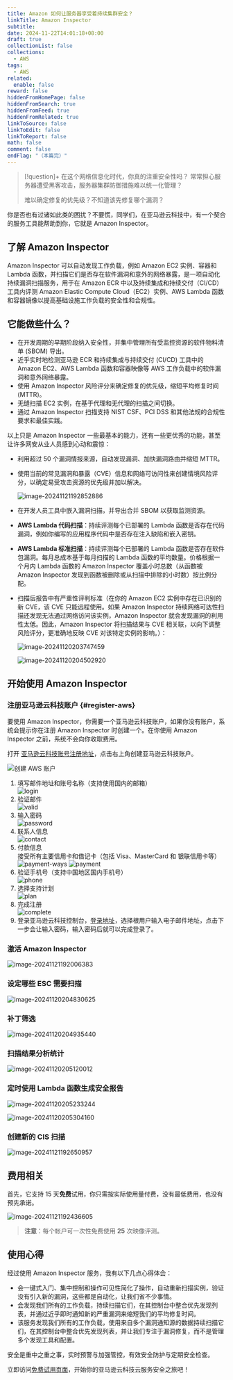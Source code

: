 ```yaml
---
title: Amazon 如何让服务器享受着持续集群安全？
linkTitle: Amazon Inspector
subtitle:
date: 2024-11-22T14:01:18+08:00
draft: true
collectionList: false
collections:
  - AWS
tags:
  - AWS
related: 
  enable: false
reward: false
hiddenFromHomePage: false
hiddenFromSearch: true
hiddenFromFeed: true
hiddenFromRelated: true
linkToSource: false
linkToEdit: false
linkToReport: false
math: false
comment: false
endFlag: "（本篇完）"
---
```


> [!question]+ 在这个网络信息化时代，你真的注重安全性吗？
> 常常担心服务器遭受黑客攻击，服务器集群防御措施难以统一化管理？
>
> 难以确定修复的优先级？不知道该先修复哪个漏洞？

你是否也有过诸如此类的困扰？不要慌，同学们，在亚马逊云科技中，有一个契合的服务工具能帮助到你，它就是 Amazon Inspector。

<!--more-->

## 了解 Amazon Inspector

Amazon Inspector 可以自动发现工作负载，例如 Amazon EC2 实例、容器和 Lambda 函数，并扫描它们是否存在软件漏洞和意外的网络暴露，是一项自动化持续漏洞扫描服务，用于在 Amazon ECR 中以及持续集成和持续交付（CI/CD）工具内评测 Amazon Elastic Compute Cloud（EC2）实例、AWS Lambda 函数和容器镜像以提高基础设施工作负载的安全性和合规性。

## 它能做些什么？

- 在开发周期的早期阶段纳入安全性，并集中管理所有受监控资源的软件物料清单 (SBOM) 导出。
- 近乎实时地检测亚马逊 ECR 和持续集成与持续交付 (CI/CD) 工具中的 Amazon EC2、AWS Lambda 函数和容器映像等 AWS 工作负载中的软件漏洞和意外网络暴露。
- 使用 Amazon Inspector 风险评分来确定修复的优先级，缩短平均修复时间 (MTTR)。
- 无缝扫描 EC2 实例，在基于代理和无代理的扫描之间切换。
- 通过 Amazon Inspector 扫描支持 NIST CSF、PCI DSS 和其他法规的合规性要求和最佳实践。

以上只是 Amazon Inspector 一些最基本的能力，还有一些更优秀的功能，甚至让许多网安从业人员感到心动和震惊：

- 利用超过 50 个漏洞情报来源，自动发现漏洞、加快漏洞路由并缩短 MTTR。
- 使用当前的常见漏洞和暴露（CVE）信息和网络可访问性来创建情境风险评分，以确定易受攻击资源的优先级并加以解决。

    ![image-20241121192852886](images/image-20241121192852886.png)

- 在开发人员工具中嵌入漏洞扫描，并导出合并 SBOM 以获取监测资源。
- **AWS Lambda 代码扫描**：持续评测每个已部署的 Lambda 函数是否存在代码漏洞，例如你编写的应用程序代码中是否存在注入缺陷和嵌入密钥。
- **AWS Lambda 标准扫描**：持续评测每个已部署的 Lambda 函数是否存在软件包漏洞。每月总成本基于每月扫描的 Lambda 函数的平均数量。价格根据一个月内 Lambda 函数的 Amazon Inspector 覆盖小时总数（从函数被 Amazon Inspector 发现到函数被删除或从扫描中排除的小时数）按比例分配。
- 扫描后报告中有严重性评判标准（在你的 Amazon EC2 实例中存在已识别的新 CVE，该 CVE 只能远程使用。如果 Amazon Inspector 持续网络可达性扫描还发现无法通过网络访问该实例，Amazon Inspector 就会发现漏洞的利用性太低。因此，Amazon Inspector 将扫描结果与 CVE 相关联，以向下调整风险评分，更准确地反映 CVE 对该特定实例的影响。）：

    ![image-20241120203747459](images/image-20241120203747459.png)

    ![image-20241120204502920](images/image-20241120204502920.png)

## 开始使用 Amazon Inspector

### 注册亚马逊云科技账户 {#register-aws}

要使用 Amazon Inspector，你需要一个亚马逊云科技账户，如果你没有账户，系统会提示你在注册 Amazon Inspector 时创建一个。在你使用 Amazon Inspector 之前，系统不会向你收取费用。

打开 [亚马逊云科技账号注册地址][trial-url]，点击右上角创建亚马逊云科技账户。

![创建 AWS 账户](https://lruihao.cn/posts/aws-ec2/images/23_1693042834.png)

1. 填写邮件地址和账号名称（支持使用国内的邮箱）\
   ![login](https://lruihao.cn/posts/aws-ec2/images/23_1693043425.png)
2. 验证邮件\
   ![valid](https://lruihao.cn/posts/aws-ec2/images/23_1693043626.png)
3. 输入密码\
   ![password](https://lruihao.cn/posts/aws-ec2/images/23_1693043910.png)
4. 联系人信息\
   ![contact](https://lruihao.cn/posts/aws-ec2/images/23_1693044220.png)
5. 付款信息\
   接受所有主要信用卡和借记卡（包括 Visa、MasterCard 和 银联信用卡等）\
   ![payment-ways](https://lruihao.cn/posts/d1fc0c7/images/24_1720665206.webp)
   ![payment](https://lruihao.cn/posts/aws-ec2/images/23_1693044537.png)
6. 验证手机号（支持中国地区国内手机号）\
   ![phone](https://lruihao.cn/posts/aws-ec2/images/23_1693044806.png)
7. 选择支持计划\
   ![plan](https://lruihao.cn/posts/aws-ec2/images/23_1693045029.png)
8. 完成注册\
   ![complete](https://lruihao.cn/posts/aws-ec2/images/23_1693045100.png)
9. 登录亚马逊云科技控制台，[登录地址](https://console.aws.amazon.com/console/home?trk=56af0bad-f604-4f80-8f1a-f8a8b0d20118&sc_channel=sm&campaign=blog1352)，选择根用户输入电子邮件地址，点击下一步会让输入密码，输入密码后就可以完成登录了。

### 激活 Amazon Inspector

![image-20241121192006383](images/image-20241121192006383.png)

### 设定哪些 ESC 需要扫描

![image-20241120204830625](images/image-20241120204830625.png)

### 补丁筛选

![image-20241120204935440](images/image-20241120204935440.png)

### 扫描结果分析统计

![image-20241120205120012](images/image-20241120205120012.png)

### 定时使用 Lambda 函数生成安全报告

![image-20241120205233244](images/image-20241120205233244.png)

![image-20241120205304160](images/image-20241120205304160.png)

### 创建新的 CIS 扫描

![image-20241121192650957](images/image-20241121192650957.png)

## 费用相关

首先，它支持 15 天**免费**试用，你只需按实际使用量付费，没有最低费用，也没有预先承诺。

![image-20241121192436605](images/image-20241121192436605.png)

> **注意**：每个帐户可一次性免费使用 **25** 次映像评测。

## 使用心得

经过使用 Amazon Inspector 服务，我有以下几点心得体会：

- 会一键式入门、集中控制和操作可见性简化了操作，自动重新扫描实例，验证没有引入新的漏洞，这些都是自动化，让我们省不少事情。
- 会发现我们所有的工作负载，持续扫描它们，在其控制台中整合优先发现列表，并通过近乎即时通知新的严重漏洞来缩短我们的平均修复时间。
- 该服务发现我们所有的工作负载，使用来自多个漏洞通知源的数据持续扫描它们，在其控制台中整合优先发现列表，并让我们专注于漏洞修复，而不是管理多个发现工具和配置。

安全是重中之重之事，实时预警与加强管控，有效安全防护与定期安全检查。

立即访问[免费试用页面][trial-url]，开始你的亚马逊云科技云服务安全之旅吧！

<!-- link reference definition -->
[trial-url]: https://aws.amazon.com/cn/free/?trk=56af0bad-f604-4f80-8f1a-f8a8b0d20118&sc_channel=sm&campaign=blog1352
